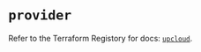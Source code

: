 # `provider`

Refer to the Terraform Registory for docs: [`upcloud`](https://registry.terraform.io/providers/upcloudltd/upcloud/3.1.0/docs).
